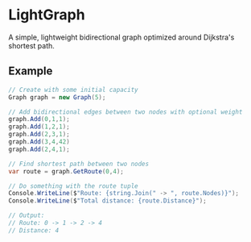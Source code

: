 # LightGraph
A simple, lightweight bidirectional graph optimized around Dijkstra's shortest path.

## Example

```csharp
// Create with some initial capacity
Graph graph = new Graph(5);

// Add bidirectional edges between two nodes with optional weight
graph.Add(0,1,1);
graph.Add(1,2,1);
graph.Add(2,3,1);
graph.Add(3,4,42)
graph.Add(2,4,1);

// Find shortest path between two nodes
var route = graph.GetRoute(0,4);

// Do something with the route tuple
Console.WriteLine($"Route: {string.Join(" -> ", route.Nodes)}");
Console.WriteLine($"Total distance: {route.Distance}");

// Output:
// Route: 0 -> 1 -> 2 -> 4
// Distance: 4

```
